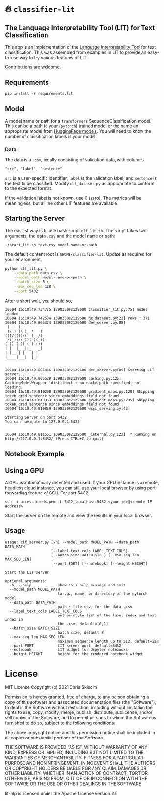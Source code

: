 # 🔥 `classifier-lit`
## The Language Interpretability Tool (LIT) for Text Classification

This app is an implementation of the
[Language Interpretability Tool](https://pair-code.github.io/lit/) for text classification.
This was assembled from examples in LIT to provide an easy-to-use way to
try various features of LIT.

Contributions are welcome.

## Requirements
```
pip install -r requirements.txt
```

## Model
A model name or path for a `transformers` SequenceClassification model. 
This can be a path to your (`pytorch`) trained model or the name an appropriate
model from [HuggingFace models](https://huggingface.co/models). You will need
to know the number of classification labels in your model.

### Data
The data is a `.csv`,  ideally consisting of validation data, with columns
```
"src", "label", "sentence"
```
`src` is a user-specific identifier, `label` is the validation label, and `sentence` is the text to be classified.
Modify `clf_dataset.py` as appropriate to conform to the expected format.

If the validation label is not known, use 0 (zero). 
The metrics will be meaningless, but all the other LIT features are
available.

## Starting the Server

The easiest way is to use bash script `clf_lit.sh`. 
The script takes two arguments, the data `.csv` and the model name or path:

```bash
./start_lit.sh text.csv model-name-or-path
```

The default content root is `$HOME/classifier-lit`. Update as required
for your environment.

```bash
python clf_lit.py \
    --data_path data.csv \
    --model_path model-name-or-path \
    --batch_size 8 \
    --max_seq_len 128 \
    --port 5432
```

After a short wait, you should see
```
I0604 16:10:49.734775 139835092129600 classifier_lit.py:75] model loaded
I0604 16:10:49.742584 139835092129600 gc_dataset.py:22] rows : 371
I0604 16:10:49.805324 139835092129600 dev_server.py:88]
 (    (
 )\ ) )\ )  *   )
(()/((()/(` )  /(
 /(_))/(_))( )(_))
(_)) (_)) (_(_())
| |  |_ _||_   _|
| |__ | |   | |
|____|___|  |_|


I0604 16:10:49.805436 139835092129600 dev_server.py:89] Starting LIT server...
I0604 16:10:49.805539 139835092129600 caching.py:125] CachingModelWrapper 'distilbert': no cache path specified, not loading.
I0604 16:10:49.810200 139835092129600 gradient_maps.py:120] Skipping token_grad_sentence since embeddings field not found.
I0604 16:10:49.810353 139835092129600 gradient_maps.py:235] Skipping token_grad_sentence since embeddings field not found.
I0604 16:10:49.810859 139835092129600 wsgi_serving.py:43]

Starting Server on port 5432
You can navigate to 127.0.0.1:5432


I0604 16:10:49.811561 139835092129600 _internal.py:122]  * Running on http://127.0.0.1:5432/ (Press CTRL+C to quit)
``` 

## Notebook Example

## Using a GPU
A GPU is automatically detected and used.
If your GPU instance is a remote, headless cloud instance, you can still
use your local browser by using port forwarding feature of SSH. For port 5432:

```
ssh -i access-creds.pem -L 5432:localhost:5432 <your id>@<remote IP address>
```

Start the server on the remote and view the results in your local browser.

## Usage
```
usage: clf_server.py [-h] --model_path MODEL_PATH --data_path DATA_PATH 
                     [--label_text_cols LABEL_TEXT_COLS] 
                     [--batch_size BATCH_SIZE] [--max_seq_len MAX_SEQ_LEN]
                     [--port PORT] [--notebook] [--height HEIGHT]

Start the LIT server

optional arguments:
  -h, --help            show this help message and exit
  --model_path MODEL_PATH
                        tar.gz, name, or directory of the pytorch model
  --data_path DATA_PATH
                        path + file.csv, for the data .csv
  --label_text_cols LABEL_TEXT_COLS
                        python-style list of the label index and text index in 
                        the .csv, default=[0,1]
  --batch_size BATCH_SIZE
                        batch size, default 8
  --max_seq_len MAX_SEQ_LEN
                        maximum sequence length up to 512, default=128
  --port PORT           LIT server port, default=5432
  --notebook            LIT widget for Jupyter notebooks
  --height HEIGHT       height for the rendered notebook widget
```

# License
MIT License Copyright (c) 2021 Chris Skiscim

Permission is hereby granted, free of charge, to any person obtaining a copy
of this software and associated documentation files (the "Software"), to deal
in the Software without restriction, including without limitation the rights
to use, copy, modify, merge, publish, distribute, sublicense, and/or sell
copies of the Software, and to permit persons to whom the Software is
furnished to do so, subject to the following conditions:

The above copyright notice and this permission notice shall be included in all
copies or substantial portions of the Software.

THE SOFTWARE IS PROVIDED "AS IS", WITHOUT WARRANTY OF ANY KIND, EXPRESS OR
IMPLIED, INCLUDING BUT NOT LIMITED TO THE WARRANTIES OF MERCHANTABILITY,
FITNESS FOR A PARTICULAR PURPOSE AND NONINFRINGEMENT. IN NO EVENT SHALL THE
AUTHORS OR COPYRIGHT HOLDERS BE LIABLE FOR ANY CLAIM, DAMAGES OR OTHER
LIABILITY, WHETHER IN AN ACTION OF CONTRACT, TORT OR OTHERWISE, ARISING FROM,
OUT OF OR IN CONNECTION WITH THE SOFTWARE OR THE USE OR OTHER DEALINGS IN THE
SOFTWARE

lit-nlp is licensed under the Apache License Version 2.0